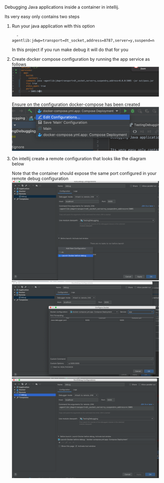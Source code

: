 Debugging Java applications inside a container in intellij. 


Its very easy only contains two steps 

   1. Run your java application with this option 
        
            -agentlib:jdwp=transport=dt_socket,address=8787,server=y,suspend=n
        
        In this project if you run make debug it will do that for you
   2. Create docker compose configuration by running the app service as follows
        ![Alt text](creating_docker_configuration.png)
        
        Ensure on the configuration docker-compose has been created
        ![Alt text](confirm_docker_compose_configuration_creation.png)
     
   2. On intellij  create a remote configuration that looks like the diagram below 
        
       Note that the container should expose the same port configured in your remote debug configuration
        ![Alt text](adding_before_launch_configuration_1.png)
        ![Alt text](adding_before_launch_configuration_2.png)
        ![Alt text](adding_before_launch_configuration_3.png)
  
 
  
  